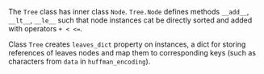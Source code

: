 The `Tree` class has inner class `Node`.
`Tree.Node` defines methods `__add__`, `__lt__`, `__le__` such that node instances cat be directly sorted and added with operators `+ < <=`.

Class `Tree` creates `leaves_dict` property on instances, a dict for storing references of leaves nodes and map them to corresponding keys (such as characters from `data` in `huffman_encoding`).

